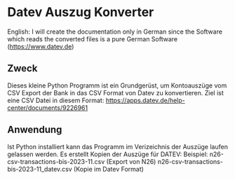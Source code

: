 # Datev Auszug Konverter

English: I will create the documentation only in German since the Software which reads the converted files is a pure German Software (https://www.datev.de)

## Zweck
Dieses kleine Python Programm ist ein Grundgerüst, um Kontoauszüge vom CSV Export der Bank in das CSV Format von Datev zu konvertieren. Ziel ist eine CSV Datei in diesem Format: https://apps.datev.de/help-center/documents/9226961


## Anwendung
Ist Python installiert kann das Programm im Verizeichnis der Auszüge laufen gelassen werden. Es erstellt Kopien der Auszüge für DATEV:
Beispiel:
n26-csv-transactions-bis-2023-11.csv (Export von N26)
n26-csv-transactions-bis-2023-11_datev.csv (Kopie im Datev Format)
